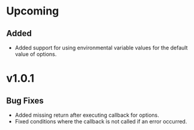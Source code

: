 # Upcoming
## Added
- Added support for using environmental variable values for the default value
of options.

# v1.0.1
## Bug Fixes
- Added missing return after executing callback for options.
- Fixed conditions where the callback is not called if an error occurred.
